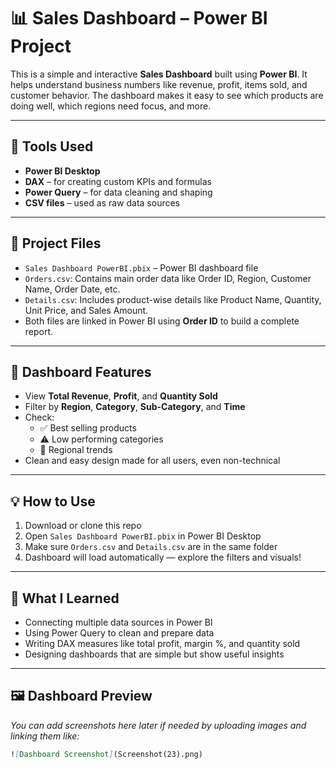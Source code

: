 # 📊 Sales Dashboard – Power BI Project

This is a simple and interactive **Sales Dashboard** built using **Power BI**. It helps understand business numbers like revenue, profit, items sold, and customer behavior. The dashboard makes it easy to see which products are doing well, which regions need focus, and more.

---

## 🔧 Tools Used
- **Power BI Desktop**
- **DAX** – for creating custom KPIs and formulas
- **Power Query** – for data cleaning and shaping
- **CSV files** – used as raw data sources

---

## 📁 Project Files

- `Sales Dashboard PowerBI.pbix` – Power BI dashboard file
- `Orders.csv`: Contains main order data like Order ID, Region, Customer Name, Order Date, etc.
- `Details.csv`: Includes product-wise details like Product Name, Quantity, Unit Price, and Sales Amount.
- Both files are linked in Power BI using **Order ID** to build a complete report.

---

## 📌 Dashboard Features

- View **Total Revenue**, **Profit**, and **Quantity Sold**
- Filter by **Region**, **Category**, **Sub-Category**, and **Time**
- Check:
  - ✅ Best selling products
  - ⚠️ Low performing categories
  - 📍 Regional trends
- Clean and easy design made for all users, even non-technical

---

## 💡 How to Use

1. Download or clone this repo
2. Open `Sales Dashboard PowerBI.pbix` in Power BI Desktop
3. Make sure `Orders.csv` and `Details.csv` are in the same folder
4. Dashboard will load automatically — explore the filters and visuals!

---

## 🧠 What I Learned

- Connecting multiple data sources in Power BI  
- Using Power Query to clean and prepare data  
- Writing DAX measures like total profit, margin %, and quantity sold  
- Designing dashboards that are simple but show useful insights

---

## 🖼️ Dashboard Preview

*You can add screenshots here later if needed by uploading images and linking them like:*

```markdown
![Dashboard Screenshot](Screenshot(23).png)
